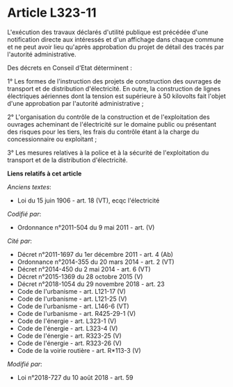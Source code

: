 # Article L323-11

L'exécution des travaux déclarés d'utilité publique est précédée d'une notification directe aux intéressés et d'un affichage
dans chaque commune et ne peut avoir lieu qu'après approbation du projet de détail des tracés par l'autorité administrative.

Des décrets en Conseil d'Etat déterminent :

1° Les formes de l'instruction des projets de construction des ouvrages de transport et de distribution d'électricité. En
outre, la construction de lignes électriques aériennes dont la tension est supérieure à 50 kilovolts fait l'objet d'une
approbation par l'autorité administrative ;

2° L'organisation du contrôle de la construction et de l'exploitation des ouvrages acheminant de l'électricité sur le domaine
public ou présentant des risques pour les tiers, les frais du contrôle étant à la charge du concessionnaire ou exploitant ;

3° Les mesures relatives à la police et à la sécurité de l'exploitation du transport et de la distribution d'électricité.

**Liens relatifs à cet article**

_Anciens textes_:

  - Loi du 15 juin 1906 - art. 18 (VT), ecqc l'électricité

_Codifié par_:

  - Ordonnance n°2011-504 du 9 mai 2011 - art. (V)

_Cité par_:

  - Décret n°2011-1697 du 1er décembre 2011 - art. 4 (Ab)
  - Ordonnance n°2014-355 du 20 mars 2014 - art. 2 (VT)
  - Décret n°2014-450 du 2 mai 2014 - art. 6 (VT)
  - Décret n°2015-1369 du 28 octobre 2015 (V)
  - Décret n°2018-1054 du 29 novembre 2018 - art. 23
  - Code de l'urbanisme - art. L121-17 (V)
  - Code de l'urbanisme - art. L121-25 (V)
  - Code de l'urbanisme - art. L146-6 (VT)
  - Code de l'urbanisme - art. R425-29-1 (V)
  - Code de l'énergie - art. L323-1 (V)
  - Code de l'énergie - art. L323-4 (V)
  - Code de l'énergie - art. R323-25 (V)
  - Code de l'énergie - art. R323-26 (V)
  - Code de la voirie routière - art. R*113-3 (V)

_Modifié par_:

  - Loi n°2018-727 du 10 août 2018 - art. 59
